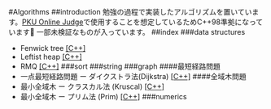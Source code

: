 #Algorithms
##introduction
勉強の過程で実装したアルゴリズムを置いています。[PKU Online Judge](http://poj.org)で使用することを想定しているためC++98準拠になっています🙏
一部未検証なものが入っています。
##index
###data structures
* Fenwick tree [[C++]](/data_structure/fenwick_tree.cpp)
* Leftist heap [[C++]](/data_structure/leftist_heap.cpp)
* RMQ [[C++]](/data_structure/range_minimum_query.cpp)
###sort
###string
###graph
####最短経路問題
* 一点最短経路問題 ー ダイクストラ法(Dijkstra) [[C++]](/graph/dijkstra.cpp)
####全域木問題
* 最小全域木 ー クラスカル法 (Kruscal) [[C++]](/graph/kruscal.cpp)
* 最小全域木 ー プリム法 (Prim) [[C++]](/graph/prim.cpp)
###numerics
